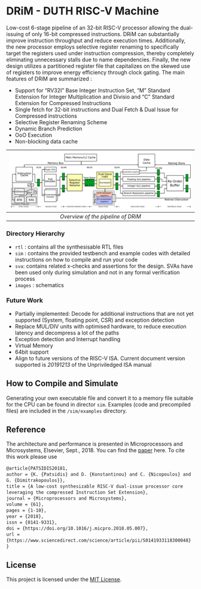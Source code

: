# DRiM - DUTH RISC-V Machine
Low-cost 6-stage pipeline of an 32-bit RISC-V processor allowing the dual-issuing of only 16-bit compressed instructions. DRiM can substantially improve instruction throughput and reduce execution times. Additionally, the new processor employs selective register renaming to specifically target the registers used under instruction compression, thereby completely eliminating unnecessary stalls due to name dependencies. Finally, the new design utilizes a partitioned register file that capitalizes on the skewed use of registers to improve energy efficiency through clock gating. The main features of DRiM are summarized :

- Support for “RV32I” Base Integer Instruction Set, “M” Standard Extension for Integer Multiplication and Divisio and “C” Standard Extension for Compressed Instructions
- Single fetch for 32-bit instructions and Dual Fetch & Dual Issue for Compressed instructions
- Selective Register Renaming Scheme
- Dynamic Branch Prediction
- OoO Execution
- Non-blocking data cache

| ![overview](./images/riscv_rr.png) |
|:--:|
| *Overview of the pipeline of DRiM* |

### Directory Hierarchy

- `rtl` : contains all the synthesisable RTL files
- `sim` : contains the provided testbench and example codes with detailed instructions on how to compile and run your code
- `sva`: contains related x-checks and assertions for the design. SVAs have been used only during simulation and not in any formal verification process
- `images` : schematics

### Future Work
- Partially implemented: Decode for additional instructions that are not yet supported (System, floating point, CSR) and exception detection
- Replace MUL/DIV units with optimised hardware, to reduce execution latency and decompress a lot of the paths
- Exception detection and Interrupt handling
- Virtual Memory
- 64bit support
- Align to future versions of the RISC-V ISA. Current document version supported is *20191213* of the Unpriviledged ISA manual

## How to Compile and Simulate

Generating your own executable file and convert it to a memory file suitable for the CPU can be found in director `sim`. Examples (code and precompiled files) are included in the `/sim/examples` directory.


## Reference

The architecture and performance is presented in Microprocessors and Microsystems, Elsevier, Sept., 2018.  You can find the [paper](https://gdimitrak.github.io/papers/micropro18.pdf) here. To cite this work please use
```
@article{PATSIDIS20181,
author = {K. {Patsidis} and D. {Konstantinou} and C. {Nicopoulos} and G. {Dimitrakopoulos}},
title = {A low-cost synthesizable RISC-V dual-issue processor core leveraging the compressed Instruction Set Extension},
journal = {Microprocessors and Microsystems},
volume = {61},
pages = {1-10},
year = {2018},
issn = {0141-9331},
doi = {https://doi.org/10.1016/j.micpro.2018.05.007},
url = {https://www.sciencedirect.com/science/article/pii/S0141933118300048} }
```


## License
This project is licensed under the [MIT License](./LICENSE).
